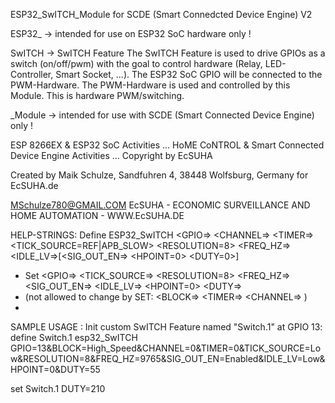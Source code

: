 ESP32_SwITCH_Module for SCDE (Smart Connedcted Device Engine) V2

ESP32_ -> intended for use on ESP32 SoC hardware only ! 

SwITCH -> SwITCH Feature
The SwITCH Feature is used to drive GPIOs as a switch (on/off/pwm) with the goal to control hardware
(Relay, LED-Controller, Smart Socket, ...). The ESP32 SoC GPIO will be connected to the PWM-Hardware.
The PWM-Hardware is used and controlled by this Module. This is hardware PWM/switching.

_Module -> intended for use with SCDE (Smart Connected Device Engine) only !


ESP 8266EX & ESP32 SoC Activities ...
HoME CoNTROL & Smart Connected Device Engine Activities ...
Copyright by EcSUHA
 
Created by Maik Schulze, Sandfuhren 4, 38448 Wolfsburg, Germany for EcSUHA.de 
 
MSchulze780@GMAIL.COM
EcSUHA - ECONOMIC SURVEILLANCE AND HOME AUTOMATION - WWW.EcSUHA.DE
   
   
  HELP-STRINGS:
  Define <Def-Name> ESP32_SwITCH <GPIO=> <CHANNEL=> <TIMER=> <TICK_SOURCE=REF|APB_SLOW> <RESOLUTION=8> <FREQ_HZ=> <IDLE_LV=>[<SIG_OUT_EN=> <HPOINT=0> <DUTY=0>]
 * Set <Def-Name> <GPIO=> <TICK_SOURCE=> <RESOLUTION=8> <FREQ_HZ=> <SIG_OUT_EN=> <IDLE_LV=> <HPOINT=0> <DUTY=>
 * (not allowed to change by SET: <BLOCK=> <TIMER=> <CHANNEL=> )
 *
 
 SAMPLE USAGE :
 Init custom SwITCH Feature named "Switch.1" at GPIO 13:
 define Switch.1 esp32_SwITCH GPIO=13&BLOCK=High_Speed&CHANNEL=0&TIMER=0&TICK_SOURCE=Low&RESOLUTION=8&FREQ_HZ=9765&SIG_OUT_EN=Enabled&IDLE_LV=Low&HPOINT=0&DUTY=55
 
 set Switch.1 DUTY=210
 
 
 
